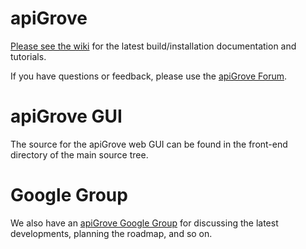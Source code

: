 apiGrove
========

<a href="https://github.com/apigrove/apigrove/wiki">Please see the wiki</a> for the latest 
build/installation documentation and tutorials. 

If you have questions or feedback, please use the <a href="http://apigrove.net/forum/">apiGrove Forum</a>.


apiGrove GUI
============

The source for the apiGrove web GUI can be found in the front-end directory of the main source tree. 


Google Group
============
We also have an <a href="https://groups.google.com/a/apigrove.net/d/forum/apigrove">apiGrove Google Group</a> for discussing the latest developments, planning the roadmap, and so on.
